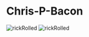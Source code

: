 # Chris-P-Bacon

![rickRolled](https://github.com/Chris-P-Bacn/Chris-P-Bacon/blob/main/rickRolled.gif)
![rickRolled](https://github.com/Chris-P-Bacn/Chris-P-Bacon/blob/main/rickRolled.gif)

